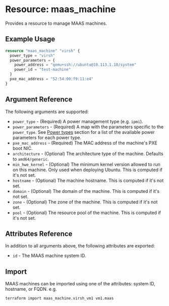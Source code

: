 
# Resource: maas_machine

Provides a resource to manage MAAS machines.

## Example Usage

```terraform
resource "maas_machine" "virsh" {
  power_type = "virsh"
  power_parameters = {
    power_address = "qemu+ssh://ubuntu@10.113.1.10/system"
    power_id = "test-machine"
  }
  pxe_mac_address = "52:54:00:f9:11:e4"
}
```

## Argument Reference

The following arguments are supported:

* `power_type` - (Required) A power management type (e.g. `ipmi`).
* `power_parameters` - (Required) A map with the parameters specific to the `power_type`. See [Power types](https://maas.io/docs/api#power-types) section for a list of the available power parameters for each power type.
* `pxe_mac_address` - (Required) The MAC address of the machine's PXE boot NIC.
* `architecture` - (Optional) The architecture type of the machine. Defaults to `amd64/generic`.
* `min_hwe_kernel` - (Optional) The minimum kernel version allowed to run on this machine. Only used when deploying Ubuntu. This is computed if it's not set.
* `hostname` - (Optional) The machine hostname. This is computed if it's not set.
* `domain` - (Optional) The domain of the machine. This is computed if it's not set.
* `zone` - (Optional) The zone of the machine. This is computed if it's not set.
* `pool` - (Optional) The resource pool of the machine. This is computed if it's not set.

## Attributes Reference

In addition to all arguments above, the following attributes are exported:

* `id` - The MAAS machine system ID.

## Import

MAAS machines can be imported using one of the attributes: system ID, hostname, or FQDN. e.g.

```shell
terraform import maas_machine.virsh_vm1 vm1.maas
```
